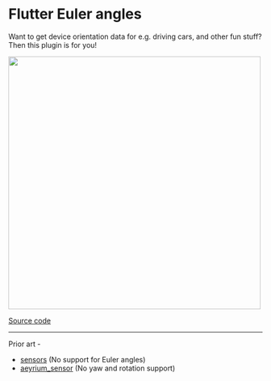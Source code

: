 # Flutter Euler angles

Want to get device orientation data for e.g. driving cars, and other fun stuff? Then this plugin is for you!

<image height=500 src='https://user-images.githubusercontent.com/19492893/78676459-16594280-7904-11ea-8aea-0c53a7ac495f.gif'></image>

[Source code](example/lib/main.dart)

---

Prior art -
- [sensors](https://github.com/flutter/plugins/tree/master/packages/sensors) (No support for Euler angles)
- [aeyrium_sensor](https://pub.dev/packages/aeyrium_sensor) (No yaw and rotation support)
